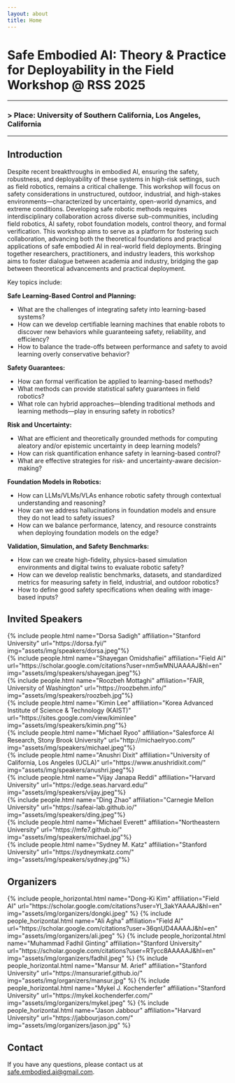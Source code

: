 ```yaml
---
layout: about
title: Home
---
```


# Safe Embodied AI: Theory & Practice for Deployability in the Field Workshop @ RSS 2025
---
### **> Place:** University of Southern California, Los Angeles, California
---

## Introduction
Despite recent breakthroughs in embodied AI, ensuring the safety, robustness, and deployability of these systems in high-risk settings, such as field robotics, remains a critical challenge. This workshop will focus on safety considerations in unstructured, outdoor, industrial, and high-stakes environments—characterized by uncertainty, open-world dynamics, and extreme conditions. Developing safe robotic methods requires interdisciplinary collaboration across diverse sub-communities, including field robotics, AI safety, robot foundation models, control theory, and formal verification. This workshop aims to serve as a platform for fostering such collaboration, advancing both the theoretical foundations and practical applications of safe embodied AI in real-world field deployments. Bringing together researchers, practitioners, and industry leaders, this workshop aims to foster dialogue between academia and industry, bridging the gap between theoretical advancements and practical deployment. 

Key topics include:  

**Safe Learning-Based Control and Planning:**
* What are the challenges of integrating safety into learning-based systems?
* How can we develop certifiable learning machines that enable robots to discover new behaviors while guaranteeing safety, reliability, and efficiency?
* How to balance the trade-offs between performance and safety to avoid learning overly conservative behavior?

**Safety Guarantees:**
* How can formal verification be applied to learning-based methods?
* What methods can provide statistical safety guarantees in field robotics?
* What role can hybrid approaches—blending traditional methods and learning methods—play in ensuring safety in robotics?

**Risk and Uncertainty:**
* What are efficient and theoretically grounded methods for computing aleatory and/or epistemic uncertainty in deep learning models?
* How can risk quantification enhance safety in learning-based control?
* What are effective strategies for risk- and uncertainty-aware decision-making?

**Foundation Models in Robotics:**
* How can LLMs/VLMs/VLAs enhance robotic safety through contextual understanding and reasoning?
* How can we address hallucinations in foundation models and ensure they do not lead to safety issues?
* How can we balance performance, latency, and resource constraints when deploying foundation models on the edge?

**Validation, Simulation, and Safety Benchmarks:**
* How can we create high-fidelity, physics-based simulation environments and digital twins to evaluate robotic safety?
* How can we develop realistic benchmarks, datasets, and standardized metrics for measuring safety in field, industrial, and outdoor robotics?
* How to define good safety specifications when dealing with image-based inputs?

## Invited Speakers
<div class="row projects pt-1 pb-1">
    <div class="col-sm-4">
      {% include people.html name="Dorsa Sadigh" affiliation="Stanford University" url="https://dorsa.fyi/" img="assets/img/speakers/dorsa.jpeg"%}
    </div>
    <div class="col-sm-4">
      {% include people.html name="Shayegan Omidshafiei" affiliation="Field AI" url="https://scholar.google.com/citations?user=nm5wMNUAAAAJ&hl=en" img="assets/img/speakers/shayegan.jpeg"%}
    </div>
    <div class="col-sm-4">
      {% include people.html name="Roozbeh Mottaghi" affiliation="FAIR, University of Washington" url="https://roozbehm.info/" img="assets/img/speakers/roozbeh.jpg"%}
    </div>
    <div class="col-sm-4">
      {% include people.html name="Kimin Lee" affiliation="Korea Advanced Institute of Science & Technology (KAIST)" url="https://sites.google.com/view/kiminlee" img="assets/img/speakers/kimin.png"%}
    </div>
    <div class="col-sm-4">
      {% include people.html name="Michael Ryoo" affiliation="Salesforce AI Research, Stony Brook University" url="http://michaelryoo.com/" img="assets/img/speakers/michael.jpeg"%}
    </div>
    <div class="col-sm-4">
      {% include people.html name="Anushri Dixit" affiliation="University of California, Los Angeles (UCLA)" url="https://www.anushridixit.com/" img="assets/img/speakers/anushri.jpeg"%}
    </div>
    <div class="col-sm-4">
      {% include people.html name="Vijay Janapa Reddi" affiliation="Harvard University" url="https://edge.seas.harvard.edu/" img="assets/img/speakers/vijay.jpeg"%}
    </div>
    <div class="col-sm-4">
      {% include people.html name="Ding Zhao" affiliation="Carnegie Mellon University" url="https://safeai-lab.github.io/" img="assets/img/speakers/ding.jpeg"%}
    </div>
    <div class="col-sm-4">
      {% include people.html name="Michael Everett" affiliation="Northeastern University" url="https://mfe7.github.io/" img="assets/img/speakers/michael.jpg"%}
    </div>
    <div class="col-sm-4">
      {% include people.html name="Sydney M. Katz" affiliation="Stanford University" url="https://sydneymkatz.com/" img="assets/img/speakers/sydney.jpg"%}
    </div>

</div>

## Organizers
<div class="row row-cols-2 projects pt-3 pb-3">
  {% include people_horizontal.html name="Dong-Ki Kim" affiliation="Field AI" url="https://scholar.google.com/citations?user=Yl_3akYAAAAJ&hl=en" img="assets/img/organizers/dongki.jpeg" %}
  {% include people_horizontal.html name="Ali Agha" affiliation="Field AI" url="https://scholar.google.com/citations?user=36qnUD4AAAAJ&hl=en" img="assets/img/organizers/ali.jpeg" %}
  {% include people_horizontal.html name="Muhammad Fadhil Ginting" affiliation="Stanford University" url="https://scholar.google.com/citations?user=RTycc8AAAAAJ&hl=en" img="assets/img/organizers/fadhil.jpeg" %}
  {% include people_horizontal.html name="Mansur M. Arief" affiliation="Stanford University" url="https://mansurarief.github.io/" img="assets/img/organizers/mansur.jpg" %}
  {% include people_horizontal.html name="Mykel J. Kochenderfer" affiliation="Stanford University" url="https://mykel.kochenderfer.com/" img="assets/img/organizers/mykel.jpeg" %}
  {% include people_horizontal.html name="Jason Jabbour" affiliation="Harvard University" url="https://jabbourjason.com/" img="assets/img/organizers/jason.jpg" %}
  </div>

## Contact
If you have any questions, please contact us at [safe.embodied.ai@gmail.com](mailto:safe.embodied.ai@gmail.com).
